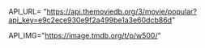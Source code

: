 API_URL= "https://api.themoviedb.org/3/movie/popular?api_key=e9c2ece930e9f2a499be1a3e60dcb86d"

API_IMG="https://image.tmdb.org/t/p/w500/"